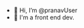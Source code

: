 - 👋 Hi, I’m @pranavUser
- 👀 I'm a front end dev.
<!---
pranavUser/pranavUser is a ✨ special ✨ repository because its `README.md` (this file) appears on your GitHub profile.
You can click the Preview link to take a look at your changes.
--->
